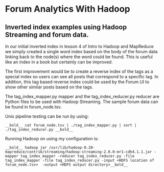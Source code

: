 Forum Analytics With Hadoop
========================

## Inverted index examples using Hadoop Streaming and forum data.

In our initial inverted index in lesson 4 of Intro to Hadoop and MapReduce we simply created a single word index based on the body of the forum data linking back to the node(s) where the word could be found.  This is useful like an index in a book but certainly can be improved.

The first improvement would be to create a reverse index of the tags as a special index so users can see all posts that correspond to a specific tag.  In addition, this tag based reverse index could be used by the Forum UI to show other similar posts based on the tags.

The tag_index_mapper.py mapper and the tag_index_reducer.py reducer are Python files to be used with Hadoop Streaming.  The sample forum data can be found in forum_node.tsv.

Unix pipeline testing can be run by using:

    __bold__ cat forum_node.tsv | ./tag_index_mapper.py | sort | ./tag_index_reducer.py __bold__

Running Hadoop on using my configuration is:

    __bold__ hadoop jar /usr/lib/hadoop-0.20-mapreduce/contrib/streaming/hadoop-streaming-2.0.0-mr1-cdh4.1.1.jar -mapper tag_index_mapper -reducer tag_index_reducer.py -file tag_index_mapper -file tag_index_reducer.py -input <HDFS location of forum_node.tsv>  -output <HDFS output directory>__bold__
    
